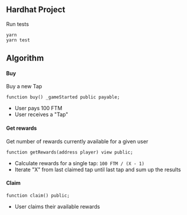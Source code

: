 ## Hardhat Project

Run tests

```shell
yarn
yarn test
```

## Algorithm

#### Buy

Buy a new Tap

```solidity
function buy() _gameStarted public payable;
```

- User pays 100 FTM
- User receives a "Tap"

#### Get rewards

Get number of rewards currently available for a given user

```solidity
function getRewards(address player) view public;
```

- Calculate rewards for a single tap: `100 FTM / (X - 1)`
- Iterate "X" from last claimed tap until last tap and sum up the results

#### Claim

```solidity
function claim() public;
```

- User claims their available rewards
